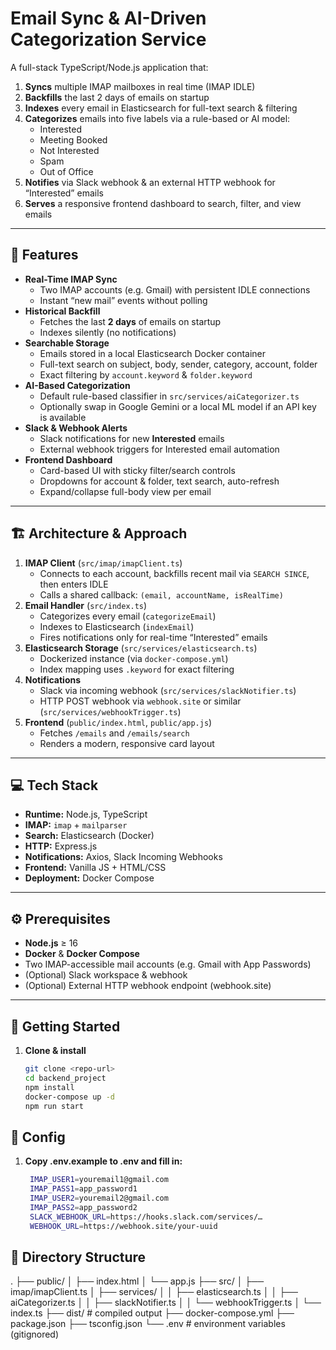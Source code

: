# Email Sync & AI-Driven Categorization Service

A full-stack TypeScript/Node.js application that:

1. **Syncs** multiple IMAP mailboxes in real time (IMAP IDLE)  
2. **Backfills** the last 2 days of emails on startup  
3. **Indexes** every email in Elasticsearch for full-text search & filtering  
4. **Categorizes** emails into five labels via a rule-based or AI model:  
   - Interested  
   - Meeting Booked  
   - Not Interested  
   - Spam  
   - Out of Office  
5. **Notifies** via Slack webhook & an external HTTP webhook for “Interested” emails  
6. **Serves** a responsive frontend dashboard to search, filter, and view emails  

---

## 🚀 Features

- **Real-Time IMAP Sync**  
  - Two IMAP accounts (e.g. Gmail) with persistent IDLE connections  
  - Instant “new mail” events without polling  
- **Historical Backfill**  
  - Fetches the last **2 days** of emails on startup  
  - Indexes silently (no notifications)  
- **Searchable Storage**  
  - Emails stored in a local Elasticsearch Docker container  
  - Full-text search on subject, body, sender, category, account, folder  
  - Exact filtering by `account.keyword` & `folder.keyword`  
- **AI-Based Categorization**  
  - Default rule-based classifier in `src/services/aiCategorizer.ts`  
  - Optionally swap in Google Gemini or a local ML model if an API key is available  
- **Slack & Webhook Alerts**  
  - Slack notifications for new **Interested** emails  
  - External webhook triggers for Interested email automation  
- **Frontend Dashboard**  
  - Card-based UI with sticky filter/search controls  
  - Dropdowns for account & folder, text search, auto-refresh  
  - Expand/collapse full-body view per email  

---

## 🏗 Architecture & Approach

1. **IMAP Client** (`src/imap/imapClient.ts`)  
   - Connects to each account, backfills recent mail via `SEARCH SINCE`, then enters IDLE  
   - Calls a shared callback: `(email, accountName, isRealTime)`  
2. **Email Handler** (`src/index.ts`)  
   - Categorizes every email (`categorizeEmail`)  
   - Indexes to Elasticsearch (`indexEmail`)  
   - Fires notifications only for real-time “Interested” emails  
3. **Elasticsearch Storage** (`src/services/elasticsearch.ts`)  
   - Dockerized instance (via `docker-compose.yml`)  
   - Index mapping uses `.keyword` for exact filtering  
4. **Notifications**  
   - Slack via incoming webhook (`src/services/slackNotifier.ts`)  
   - HTTP POST webhook via `webhook.site` or similar (`src/services/webhookTrigger.ts`)  
5. **Frontend** (`public/index.html`, `public/app.js`)  
   - Fetches `/emails` and `/emails/search`  
   - Renders a modern, responsive card layout  

---

## 💻 Tech Stack

- **Runtime:** Node.js, TypeScript  
- **IMAP:** `imap` + `mailparser`  
- **Search:** Elasticsearch (Docker)  
- **HTTP:** Express.js  
- **Notifications:** Axios, Slack Incoming Webhooks  
- **Frontend:** Vanilla JS + HTML/CSS  
- **Deployment:** Docker Compose  

---

## ⚙️ Prerequisites

- **Node.js** ≥ 16  
- **Docker** & **Docker Compose**  
- Two IMAP-accessible mail accounts (e.g. Gmail with App Passwords)  
- (Optional) Slack workspace & webhook  
- (Optional) External HTTP webhook endpoint (webhook.site)  

---

## 🚀 Getting Started

1. **Clone & install**  
   ```bash
   git clone <repo-url>
   cd backend_project
   npm install
   docker-compose up -d
   npm run start


## 🚀 Config
1. **Copy .env.example to .env and fill in:**  
   ```bash
    IMAP_USER1=youremail1@gmail.com
    IMAP_PASS1=app_password1
    IMAP_USER2=youremail2@gmail.com
    IMAP_PASS2=app_password2
    SLACK_WEBHOOK_URL=https://hooks.slack.com/services/…
    WEBHOOK_URL=https://webhook.site/your-uuid


## 🚀 Directory Structure

.
├── public/
│   ├── index.html
│   └── app.js
├── src/
│   ├── imap/imapClient.ts
│   ├── services/
│   │   ├── elasticsearch.ts
│   │   ├── aiCategorizer.ts
│   │   ├── slackNotifier.ts
│   │   └── webhookTrigger.ts
│   └── index.ts
├── dist/               # compiled output
├── docker-compose.yml
├── package.json
├── tsconfig.json
└── .env                # environment variables (gitignored)





